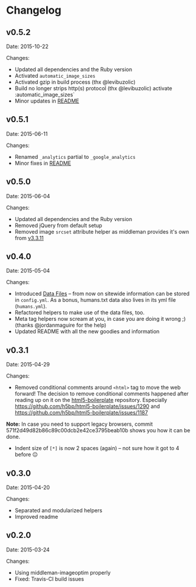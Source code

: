 # Changelog

## v0.5.2

Date: 2015-10-22

Changes:
  - Updated all dependencies and the Ruby version
  - Activated `automatic_image_sizes`
  - Activated gzip in build process (thx @levibuzolic)
  - Build no longer strips http(s) protocol (thx @levibuzolic)
activate :automatic_image_sizes`
  - Minor updates in [README](README.md)

## v0.5.1

Date: 2015-06-11

Changes:
  - Renamed `_analytics` partial to `_google_analytics`
  - Minor fixes in [README](README.md)

## v0.5.0

Date: 2015-06-04

Changes:
  - Updated all dependencies and the Ruby version
  - Removed jQuery from default setup
  - Removed image `srcset` attribute helper as middleman provides it's own from [v3.3.11](https://github.com/middleman/middleman/blob/v3-stable/CHANGELOG.md#3311)

## v0.4.0

Date: 2015-05-04

Changes:
  - Introduced [Data Files](https://middlemanapp.com/advanced/data_files/) – from now on sitewide information can be stored in `config.yml`. As a bonus, humans.txt data also lives in its yml file (`humans.yml`).
  - Refactored helpers to make use of the data files, too.
  - Meta tag helpers now scream at you, in case you are doing it wrong ;) (thanks @jordanmaguire for the help)
  - Updated README with all the new goodies and information

## v0.3.1

Date: 2015-04-29

Changes:
  - Removed conditional comments around `<html>` tag to move the web forward! The decision to remove conditional comments happened after reading up on it on the [html5-boilerplate](https://github.com/h5bp/html5-boilerplate) repository. Especially https://github.com/h5bp/html5-boilerplate/issues/1290 and https://github.com/h5bp/html5-boilerplate/issues/1187

  **Note:** In case you need to support legacy browsers, commit 571f2d49d82b86c89c00dcb2e42ce3795beab10b shows you how it can be done.
  - Indent size of `[*]` is now 2 spaces (again) – not sure how it got to 4 before :neutral_face:

## v0.3.0

Date: 2015-04-20

Changes:
  - Separated and modularized helpers
  - Improved readme

## v0.2.0

Date: 2015-03-24

Changes:
  - Using middleman-imageoptim properly
  - Fixed: Travis-CI build issues
